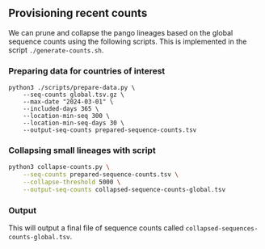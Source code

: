 ## Provisioning recent counts

We can prune and collapse the pango lineages based on the global sequence counts using the following scripts. This is implemented in the script `./generate-counts.sh`.

### Preparing data for countries of interest

```
python3 ./scripts/prepare-data.py \
    --seq-counts global.tsv.gz \
    --max-date "2024-03-01" \
    --included-days 365 \
    --location-min-seq 300 \
    --location-min-seq-days 30 \
    --output-seq-counts prepared-sequence-counts.tsv
```

### Collapsing small lineages with script

```bash
python3 collapse-counts.py \
    --seq-counts prepared-sequence-counts.tsv \
    --collapse-threshold 5000 \
    --output-seq-counts collapsed-sequence-counts-global.tsv
```

### Output

This will output a final file of sequence counts called `collapsed-sequences-counts-global.tsv`.
